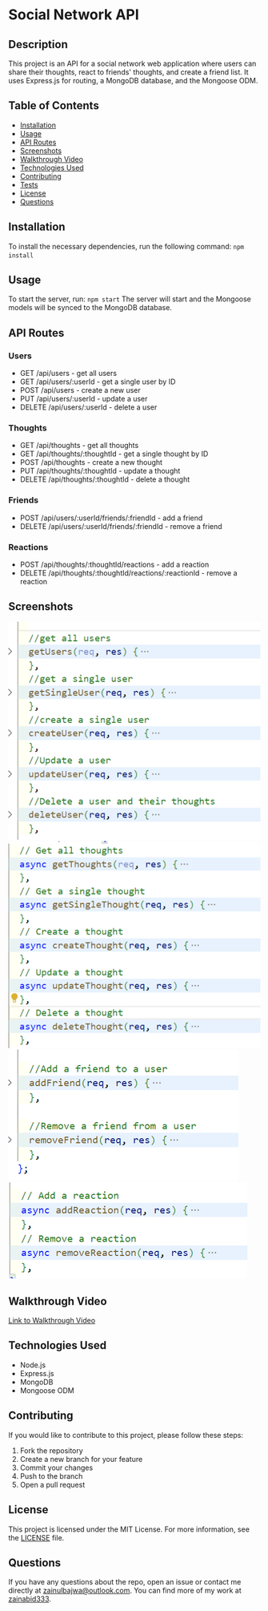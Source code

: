 # Social Network API

## Description

This project is an API for a social network web application where users can share their thoughts, react to friends' thoughts, and create a friend list. It uses Express.js for routing, a MongoDB database, and the Mongoose ODM.

## Table of Contents

- [Installation](#installation)
- [Usage](#usage)
- [API Routes](#api-routes)
- [Screenshots](#screenshots)
- [Walkthrough Video](#walkthrough-video)
- [Technologies Used](#technologies-used)
- [Contributing](#contributing)
- [Tests](#tests)
- [License](#license)
- [Questions](#questions)

## Installation

To install the necessary dependencies, run the following command:
`npm install`

## Usage

To start the server, run:
`npm start`
The server will start and the Mongoose models will be synced to the MongoDB database.

## API Routes

### Users

- GET /api/users - get all users
- GET /api/users/:userId - get a single user by ID
- POST /api/users - create a new user
- PUT /api/users/:userId - update a user
- DELETE /api/users/:userId - delete a user

### Thoughts

- GET /api/thoughts - get all thoughts
- GET /api/thoughts/:thoughtId - get a single thought by ID
- POST /api/thoughts - create a new thought
- PUT /api/thoughts/:thoughtId - update a thought
- DELETE /api/thoughts/:thoughtId - delete a thought

### Friends

- POST /api/users/:userId/friends/:friendId - add a friend
- DELETE /api/users/:userId/friends/:friendId - remove a friend

### Reactions

- POST /api/thoughts/:thoughtId/reactions - add a reaction
- DELETE /api/thoughts/:thoughtId/reactions/:reactionId - remove a reaction

## Screenshots

![User Routes](./assets/User%20Routes.png)
![Thought Routes](./assets/Thought%20Routes.png)
![Friend Routes](./assets/Friends%20Routes.png)
![Reaction Routes](./assets/Reactions%20Routes.png)

## Walkthrough Video

[Link to Walkthrough Video](https://drive.google.com/file/d/1gaaowvR7X0bAc_7zqCq8mTIKIn-MdhXN/view)

## Technologies Used

- Node.js
- Express.js
- MongoDB
- Mongoose ODM

## Contributing

If you would like to contribute to this project, please follow these steps:

1. Fork the repository
2. Create a new branch for your feature
3. Commit your changes
4. Push to the branch
5. Open a pull request

## License

This project is licensed under the MIT License. For more information, see the [LICENSE](LICENSE) file.

## Questions

If you have any questions about the repo, open an issue or contact me directly at [zainulbajwa@outlook.com](mailto:zainulbajwa@outlook.com). You can find more of my work at [zainabid333](https://github.com/zainabid333).
